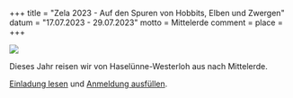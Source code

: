 +++
title = "Zela 2023 - Auf den Spuren von Hobbits, Elben und Zwergen"
datum = "17.07.2023 - 29.07.2023"
motto = Mittelerde
comment = 
place = 
+++

![](cover.png)

Dieses Jahr reisen wir von Haselünne-Westerloh aus nach Mittelerde.

[Einladung lesen](./Einladung-Zeltlager.pdf) und [Anmeldung ausfüllen](./Anmeldung-2023.pdf).
